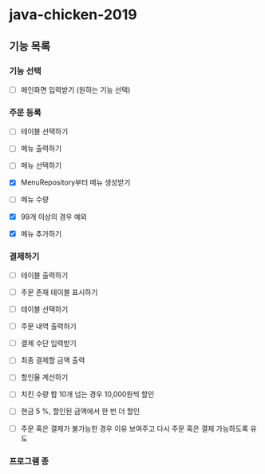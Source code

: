 # java-chicken-2019

## 기능 목록

### 기능 선택 
- [ ] 메인화면 입력받기 (원하는 기능 선택)

### 주문 등록
- [ ] 테이블 선택하기
- [ ] 메뉴 출력하기

- [ ] 메뉴 선택하기
 - [x] MenuRepository부터 메뉴 생성받기

- [ ] 메뉴 수량
 - [x] 99개 이상의 경우 예외

- [x] 메뉴 추가하기

### 결제하기
- [ ] 테이블 출력하기
 - [ ] 주문 존재 테이블 표시하기
- [ ] 테이블 선택하기
- [ ] 주문 내역 출력하기
- [ ] 결제 수단 입력받기
- [ ] 최종 결제할 금액 출력
 - [ ] 할인율 계산하기
  - [ ] 치킨 수량 합 10개 넘는 경우 10,000원씩 할인
  - [ ] 현금 5 %, 할인된 금액에서 한 번 더 할인

- [ ] 주문 혹은 결제가 불가능한 경우 이유 보여주고 다시 주문 혹은 결제 가능하도록 유도

### 프로그램 종 


 